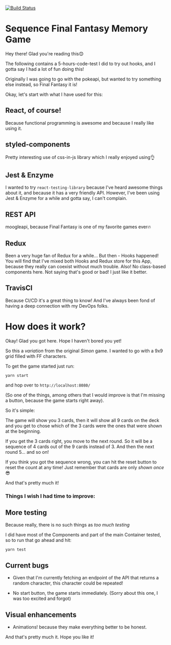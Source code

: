 [![Build Status](https://travis-ci.org/alfdocimo/letgo-fullstack-test.svg?branch=master)](https://travis-ci.org/alfdocimo/letgo-fullstack-test)

# Sequence Final Fantasy Memory Game

Hey there! Glad you're reading this😊

The following contains a 5-hours-code-test I did to try out hooks, and I gotta say I had a lot of fun doing this!

Originally I was going to go with the pokeapi, but wanted to try something else instead, so Final Fantasy it is!

Okay, let's start with what I have used for this:

## React, of course!

Because functional programming is awesome and because I really like using it.

## styled-components

Pretty interesting use of css-in-js library which I really enjoyed using👌

## Jest & Enzyme

I wanted to try `react-testing-library` because I've heard awesome things about it, and because it has a very friendly API. However, I've been using Jest & Enzyme for a while and gotta say, I can't complain.

## REST API

moogleapi, because Final Fantasy is one of my favorite games ever🔥

## Redux

Been a very huge fan of Redux for a while... But then - Hooks happened! You will find that I've mixed both Hooks and Redux store for this App, because they really can coexist without much trouble. Also! No class-based components here. Not saying that's good or bad! I just like it better.

## TravisCI

Because CI/CD it's a great thing to know! And I've always been fond of having a deep connection with my DevOps folks.

# How does it work?

Okay! Glad you got here. Hope I haven't bored you yet!

So this a _variation_ from the original _Simon_ game. I wanted to go with a 9x9 grid filled with FF characters.

To get the game started just run:

`yarn start`

and hop over to `http://localhost:8080/`

(So one of the things, among others that I would improve is that I'm missing a <Start game> button, because the game starts right away).

So it's simple:

The game will show you 3 cards, then it will show all 9 cards on the deck and you get to chose which of the 3 cards were the ones that were shown at the beginning.

If you get the 3 cards right, you move to the next round. So it will be a sequence of 4 cards out of the 9 cards instead of 3. And then the next round 5... and so on!

If you think you got the sequence wrong, you can hit the reset button to reset the count at any time! Just remember that cards are only _shown once_ 😎

And that's pretty much it!

### Things I wish I had time to improve:

## More testing

Because really, there is no such things as _too much testing_

I did have most of the Components and part of the main Container tested, so to run that go ahead and hit:

`yarn test`

## Current bugs

- Given that I'm currently fetching an endpoint of the API that returns a random character, this character could be repeated!

- No start button, the game starts immediately. (Sorry about this one, I was too excited and forgot)

## Visual enhancements

- Animations! because they make everything better to be honest.

And that's pretty much it. Hope you like it!